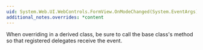 ```yaml
---
uid: System.Web.UI.WebControls.FormView.OnModeChanged(System.EventArgs)
additional_notes.overrides: *content
---
```


<p>When overriding <xref href="System.Web.UI.WebControls.FormView.OnModeChanged(System.EventArgs)"></xref> in a derived class, be sure to call the base class's <xref href="System.Web.UI.WebControls.FormView.OnModeChanged(System.EventArgs)"></xref> method so that registered delegates receive the event.</p>


